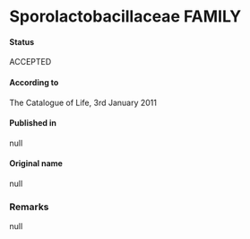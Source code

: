 # Sporolactobacillaceae FAMILY

#### Status
ACCEPTED

#### According to
The Catalogue of Life, 3rd January 2011

#### Published in
null

#### Original name
null

### Remarks
null